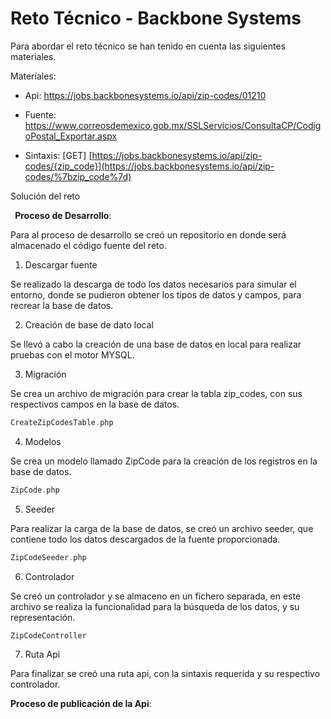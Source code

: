 # Reto Técnico  -  Backbone Systems

Para abordar el reto técnico se han tenido en cuenta las siguientes materiales.

Materiales:

- Api:  <https://jobs.backbonesystems.io/api/zip-codes/01210> 

- Fuente: <https://www.correosdemexico.gob.mx/SSLServicios/ConsultaCP/CodigoPostal_Exportar.aspx> 

- Sintaxis: [GET] [https://jobs.backbonesystems.io/api/zip-codes/{zip_code}](https://jobs.backbonesystems.io/api/zip-codes/%7bzip_code%7d)

Solución del reto 

` `**Proceso de Desarrollo**:

Para al proceso de desarrollo se creó un repositorio en donde será almacenado el código fuente del reto.

1. Descargar fuente 

Se realizado la descarga de todo los datos necesarios para simular el entorno, donde se pudieron obtener los tipos de datos y campos, para recrear la base de datos.

2. Creación de base de dato local

Se llevó a  cabo la creación de una base de datos en local para realizar pruebas con el motor MYSQL.

3. Migración

Se crea un archivo de migración para crear la tabla zip\_codes, con sus respectivos campos en la base de datos.
```php
CreateZipCodesTable.php
```

4. Modelos

Se crea un modelo llamado ZipCode para la creación de los registros en la base de datos.
```php
ZipCode.php
```

5. Seeder

Para realizar la carga de la base de datos, se creó un archivo seeder, que contiene  todo los datos descargados de la fuente proporcionada.
```php
ZipCodeSeeder.php
```

6. Controlador 

Se creó un controlador y se almaceno en un fichero separada, en este archivo se realiza  la funcionalidad para  la búsqueda de los datos, y su representación.
```php
ZipCodeController
```
7. Ruta Api

Para finalizar se creó una ruta api, con la sintaxis requerida y su respectivo controlador.

**Proceso de publicación de la Api**:
